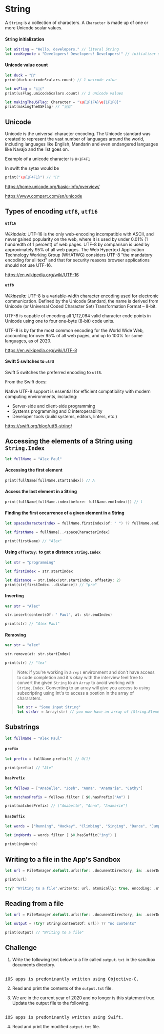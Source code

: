 # String

A `String` is a collection of characters. A `Character` is made up of one or more Unicode scalar values. 

#### String initialization

```swift 
let aString = "Hello, developers." // literal String 
let ceoKeynote = "Developers! Developers! Developers!" // initializer syntax
```

#### Unicode value count 
```swift 
let duck = "🐥"
print(duck.unicodeScalars.count) // 1 unicode value

let usFlag = "🇺🇸"
print(usFlag.unicodeScalars.count) // 2 unicode values

let makingTheUSFlag: Character = "\u{1F1FA}\u{1F1F8}"
print(makingTheUSFlag) // "🇺🇸"
```

## Unicode

Unicode is the universal character encoding. The Unicode standard was created to represent the vast number of languages around the world, including languages like English, Mandarin and even endangered languages like Navajo and the list goes on. 

Example of a unicode character is `U+1F4F1`

In swift the sytax would be 

```swift 
print("\u{1F4F1}") // "📱"
```

https://home.unicode.org/basic-info/overview/

https://www.compart.com/en/unicode


## Types of encoding `utf8`, `utf16`

#### `utf16`

_Wikipdeia:_ UTF-16 is the only web-encoding incompatible with ASCII, and never gained popularity on the web, where it is used by under 0.01% (1 hundredth of 1 percent) of web pages. UTF-8 by comparison is used by approximately 95% of all web pages. The Web Hypertext Application Technology Working Group (WHATWG) considers UTF-8 "the mandatory encoding for all text" and that for security reasons browser applications should not use UTF-16.

https://en.wikipedia.org/wiki/UTF-16


#### `utf8`

_Wikipedia:_ UTF-8 is a variable-width character encoding used for electronic communication. Defined by the Unicode Standard, the name is derived from Unicode (or Universal Coded Character Set) Transformation Format – 8-bit.

UTF-8 is capable of encoding all 1,112,064 valid character code points in Unicode using one to four one-byte (8-bit) code units.

UTF-8 is by far the most common encoding for the World Wide Web, accounting for over 95% of all web pages, and up to 100% for some languages, as of 2020.

https://en.wikipedia.org/wiki/UTF-8


#### Swift 5 switches to `utf8`

Swift 5 switches the preferred encoding to `utf8`. 

From the Swift docs: 

Native UTF-8 support is essential for efficient compatibility with modern computing environments, including:

* Server-side and client-side programming
* Systems programming and C interoperability
* Developer tools (build systems, editors, linters, etc.)

https://swift.org/blog/utf8-string/


## Accessing the elements of a String using `String.Index`

```swift 
let fullName = "Alex Paul"
```

#### Accessing the first element

```swift 
print(fullName[fullName.startIndex]) // A
```

#### Access the last element in a String 

```swift 
print(fullName[fullName.index(before: fullName.endIndex)]) // l
```

#### Finding the first occurrence of a given element in a String 

```swift 
let spaceCharacterIndex = fullName.firstIndex(of: " ") ?? fullName.endIndex

let firstName = fullName[..<spaceCharacterIndex]

print(firstName) // "Alex"
```

#### Using `offsetBy:` to get a distance `String.Index`

```swift 
let str = "programming"

let firstIndex = str.startIndex

let distance = str.index(str.startIndex, offsetBy: 2)
print(str[firstIndex...distance]) // "pro"
```
#### Inserting

```swift 
var str = "Alex"

str.insert(contentsOf: " Paul", at: str.endIndex)

print(str) // "Alex Paul"
```

#### Removing

```swift 
var str = "alex"

str.remove(at: str.startIndex)

print(str) // "lex"
```

> Note: if you're working in a `repl` environment and don't have access to code completion and it's okay with the interview feel free to convert the given `String` to an `Array` to avoid working with `String.Index`. Converting to an array will give you access to using subscripting using Int's to access a postion in the array of chararaters. 
>```swift
>let str = "Some input String"
>let strArr = Array(str) // you now have an array of [String.Element] aka and array of [Character]
>```


## Substrings 

```swift 
let fullName = "Alex Paul"
```

#### `prefix`

```swift 
let prefix = fullName.prefix(3) // O(1)

print(prefix) // "Ale"
```

#### `hasPrefix`

```swift 
let fellows = ["Anabelle", "Josh", "Anna", "Anamarie", "Cathy"]

let matchesPrefix = fellows.filter { $0.hasPrefix("An") }

print(matchesPrefix) // ["Anabelle", "Anna", "Anamarie"]
```

#### `hasSuffix`

```swift 
let words = ["Running", "Hockey", "Climbing", "Singing", "Dance", "Jump", "Walking"]

let ingWords = words.filter { $0.hasSuffix("ing") }

print(ingWords)
```


## Writing to a file in the App's Sandbox

```swift 
let url = FileManager.default.urls(for: .documentDirectory, in: .userDomainMask)[0].appendingPathComponent("Alex.txt")

print(url)

try? "Writing to a file".write(to: url, atomically: true, encoding: .utf8)
```

## Reading from a file 

```swift 
let url = FileManager.default.urls(for: .documentDirectory, in: .userDomainMask)[0].appendingPathComponent("Alex.txt")

let output = (try? String(contentsOf: url)) ?? "no contents"

print(output) // "Writing to a file"
```


## Challenge 


1. Write the following text below to a file called `output.txt` in the sandbox documents directory. 

<pre> 
iOS apps is predominantly written using Objective-C. 
</pre> 

2. Read and print the contents of the `output.txt` file. 

3. We are in the current year of 2020 and no longer is this statement true. Update the output file to the following. 

<pre> 
iOS apps is predominantly written using Swift. 
</pre> 

4. Read and print the modified `output.txt` file. 
